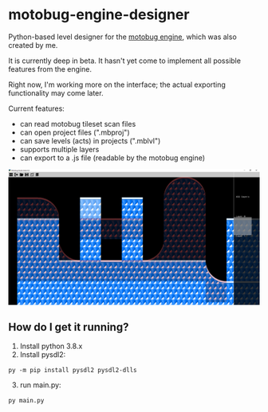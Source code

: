 # motobug-engine-designer
Python-based level designer for the [motobug engine](https://github.com/coderman64/motobug-engine), which was also created by me.

It is currently deep in beta. It hasn't yet come to implement all possible features from the engine.

Right now, I'm working more on the interface; the actual exporting functionality may come later.

Current features:
* can read motobug tileset scan files
* can open project files (".mbproj")
* can save levels (acts) in projects (".mblvl")
* supports multiple layers
* can export to a .js file (readable by the motobug engine)

![Screenshot 1](screenshots/screenshot2.png "Screenshot 1")

## How do I get it running?

1. Install python 3.8.x
2. Install pysdl2:
```
py -m pip install pysdl2 pysdl2-dlls
```

3. run main.py:

```
py main.py
```


